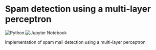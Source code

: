 # Spam detection using a multi-layer perceptron


![Python](https://img.shields.io/badge/Python-green) 
![Jupyter Notebook](https://img.shields.io/badge/Jupyter%20Notebook-orange)

Implementation of spam mail detection using a multi-layer perceptron
